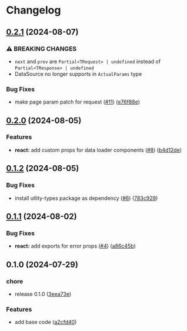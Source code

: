 # Changelog

## [0.2.1](https://github.com/gravity-ui/data-source/compare/v0.2.0...v0.2.1) (2024-08-07)


### ⚠ BREAKING CHANGES

* `next` and `prev` are `Partial<TRequest> | undefined` instead of `Partial<TResponse> | undefined`
* DataSource no longer supports in `ActualParams` type


### Bug Fixes

* make page param patch for request ([#11](https://github.com/gravity-ui/data-source/issues/11)) ([e76f88e](https://github.com/gravity-ui/data-source/commit/e76f88e8426d24c32df9615f5a678f923bb2c84e))

## [0.2.0](https://github.com/gravity-ui/data-source/compare/v0.1.2...v0.2.0) (2024-08-05)


### Features

* **react:** add custom props for data loader components ([#8](https://github.com/gravity-ui/data-source/issues/8)) ([b4d12de](https://github.com/gravity-ui/data-source/commit/b4d12dea1e94f3267732698f9f4a20aa90c6baac))

## [0.1.2](https://github.com/gravity-ui/data-source/compare/v0.1.1...v0.1.2) (2024-08-05)


### Bug Fixes

* install utlity-types package as dependency ([#6](https://github.com/gravity-ui/data-source/issues/6)) ([783c929](https://github.com/gravity-ui/data-source/commit/783c929d3945a55ef15b26df1edf20850ef780fa))

## [0.1.1](https://github.com/gravity-ui/data-source/compare/v0.1.0...v0.1.1) (2024-08-02)


### Bug Fixes

* **react:** add exports for error props ([#4](https://github.com/gravity-ui/data-source/issues/4)) ([a86c45b](https://github.com/gravity-ui/data-source/commit/a86c45b70b9119b8f276ea0140c78b3d9c02060e))

## 0.1.0 (2024-07-29)


### chore

* release 0.1.0 ([3eea73e](https://github.com/gravity-ui/data-source/commit/3eea73effce4ce197f1f8ac305211cb2919a88c5))


### Features

* add base code ([a2cfd40](https://github.com/gravity-ui/data-source/commit/a2cfd4019bc2a5f7697f6e31aa40ed30990c4117))
